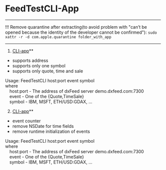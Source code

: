 # FeedTestCLI-App
----
!!! Remove quarantine after extracting(to avoid problem with  "can’t be opened because the identity of the developer cannot be confirmed"):
```sudo xattr -r -d com.apple.quarantine folder_with_app```

----

1. [CLI-app](https://github.com/kosyloa/FeedTestCLI-App/blob/main/builds/FeedTestCLI%202023-02-17%2010-44-56.zip)**

- supports address
- supports only one symbol
- supports only quote, time and sale
 
Usage: FeedTestCLI host:port event symbol <br>
where<br>
&emsp;host:port  - The address of dxFeed server demo.dxfeed.com:7300<br>
&emsp;event      - One of the {Quote,TimeSale}<br>
&emsp;symbol     - IBM, MSFT, ETH/USD:GDAX,  ...<br>

2. [CLI-app](https://github.com/kosyloa/FeedTestCLI-App/blob/main/builds/FeedTestCLI%202023-02-19%2011-48-06.zip)**

- event counter
- remove NSDate for time fields
- remove runtime initialization of events
 
Usage: FeedTestCLI host:port event symbol <br>
where<br>
&emsp;host:port  - The address of dxFeed server demo.dxfeed.com:7300<br>
&emsp;event      - One of the {Quote,TimeSale}<br>
&emsp;symbol     - IBM, MSFT, ETH/USD:GDAX,  ...<br>


